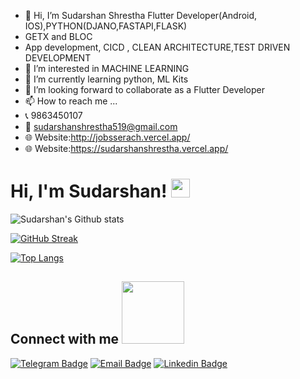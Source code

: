 - 👋 Hi, I’m Sudarshan Shrestha Flutter Developer(Android, IOS),PYTHON(DJANO,FASTAPI,FLASK)
- GETX and BLOC
- App development, CICD , CLEAN ARCHITECTURE,TEST DRIVEN DEVELOPMENT
- 👀 I’m interested in MACHINE LEARNING
- 🌱 I’m currently learning python, ML Kits 
- 💞️ I’m looking forward to collaborate as a Flutter Developer
- 📫 How to reach me ...
- 📞 9863450107
- 📧 sudarshanshrestha519@gmail.com
- 🌐 Website:http://jobsserach.vercel.app/
- 🌐 Website:https://sudarshanshrestha.vercel.app/
<!---
Sudarshan519/Sudarshan519 is a ✨ special ✨ repository because its `README.md` (this file) appears on your GitHub profile.
You can click the Preview link to take a look at your changes.
--->


# Hi, I'm Sudarshan! <img src="https://raw.githubusercontent.com/MartinHeinz/MartinHeinz/master/wave.gif" width="30px">

![Sudarshan's Github stats](https://github-readme-stats.vercel.app/api?username=Sudarshan519&show_icons=true&theme=dark&hide_border=true)

[![GitHub Streak](https://github-readme-streak-stats.herokuapp.com?user=Sudarshan519&theme=github-dark&hide_border=true&date_format=M%20j%5B%2C%20Y%5D)](https://git.io/streak-stats)

[![Top Langs](https://github-readme-stats.vercel.app/api/top-langs/?username=Sudarshan519&langs_count=10&theme=chartreuse-dark&hide_border=true)](https://github.com/AbhiShake1?tab=repositories)


<h2>
    Connect with me 
    <img src='https://raw.githubusercontent.com/ShahriarShafin/ShahriarShafin/main/Assets/handshake.gif' width="100px">  
</h2>

[![Telegram Badge](https://img.shields.io/badge/-%7C%20@Abhi_Shake-blue?style=flat&logo=Telegram&logoColor=white&link=https://t.me/)](https://t.me/ "Telegram")
[![Email Badge](https://img.shields.io/badge/-%7C%20AbhionFire@protonmail.com-c14438?style=flat&logo=Gmail&logoColor=white&link=mailto:AbhionFire@protonmail.com)](mailto:sudarshanshrestha519@gmail.com)
[![Linkedin Badge](https://img.shields.io/badge/-%7C%20Abhi%20Shake-blue?style=flat&logo=Linkedin&logoColor=white&link=https://www.linkedin.com/in//)](https://www.linkedin.com/in/ "Linkedin")
